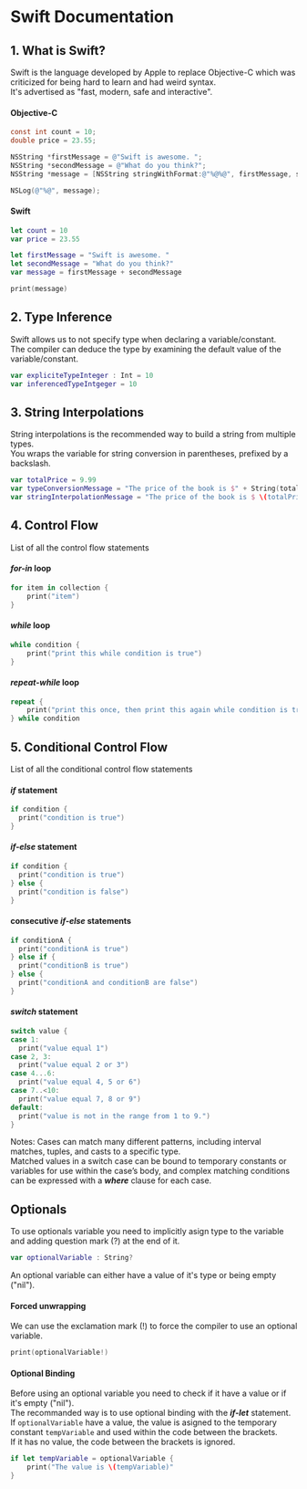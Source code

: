 # Swift Documentation
## 1. What is Swift?
Swift is the language developed by Apple to replace Objective-C which was criticized for being hard to learn and had weird syntax.  
It's advertised as "fast, modern, safe and interactive".
#### Objective-C
```objective-c
const int count = 10;
double price = 23.55;

NSString *firstMessage = @"Swift is awesome. ";
NSString *secondMessage = @"What do you think?";
NSString *message = [NSString stringWithFormat:@"%@%@", firstMessage, secondMessage];

NSLog(@"%@", message);
```
#### Swift
```swift
let count = 10
var price = 23.55

let firstMessage = "Swift is awesome. "
let secondMessage = "What do you think?"
var message = firstMessage + secondMessage

print(message)
```
## 2. Type Inference
Swift allows us to not specify type when declaring a variable/constant.  
The compiler can deduce the type by examining the default value of the variable/constant.
```swift
var expliciteTypeInteger : Int = 10
var inferencedTypeIntgeger = 10
```
## 3. String Interpolations
String interpolations is the recommended way to build a string from multiple types.  
You wraps the variable for string conversion in parentheses, prefixed by a backslash.
```swift
var totalPrice = 9.99
var typeConversionMessage = "The price of the book is $" + String(totalPrice)
var stringInterpolationMessage = "The price of the book is $ \(totalPrice)"
```
## 4. Control Flow
List of all the control flow statements
#### ***for-in*** loop
```swift
for item in collection {
    print("item")
}
```
#### ***while*** loop
```swift
while condition {
    print("print this while condition is true")
}
```
#### ***repeat-while*** loop
```swift
repeat {
    print("print this once, then print this again while condition is true")
} while condition
```

## 5. Conditional Control Flow
List of all the conditional control flow statements
#### ***if*** statement
```swift
if condition {
  print("condition is true")
}
```
#### ***if-else*** statement
```swift
if condition {
  print("condition is true")
} else {
  print("condition is false")
}
```
#### consecutive ***if-else*** statements
```swift
if conditionA {
  print("conditionA is true")
} else if {
  print("conditionB is true")
} else {
  print("conditionA and conditionB are false")
}
```
#### ***switch*** statement
```swift
switch value {
case 1:
  print("value equal 1")
case 2, 3:
  print("value equal 2 or 3")
case 4...6:
  print("value equal 4, 5 or 6")
case 7..<10:
  print("value equal 7, 8 or 9")
default:
  print("value is not in the range from 1 to 9.")
}
```
Notes: 
Cases can match many different patterns, including interval matches, tuples, and casts to a specific type.  
Matched values in a switch case can be bound to temporary constants or variables for use within the case’s body, and complex matching conditions can be expressed with a ***where*** clause for each case.
## Optionals
To use optionals variable you need to implicitly asign type to the variable and adding question mark (?) at the end of it.
```swift
var optionalVariable : String?
```
An optional variable can either have a value of it's type or being empty ("nil").
#### Forced unwrapping
We can use the exclamation mark (!) to force the compiler to use an optional variable.
```swift
print(optionalVariable!)
```
#### Optional Binding
Before using an optional variable you need to check if it have a value or if it's empty ("nil").  
The recommanded way is to use optional binding with the ***if-let*** statement.  
If `optionalVariable` have a value, the value is asigned to the temporary constant `tempVariable` and used within the code between the brackets.  
If it has no value, the code between the brackets is ignored.
```swift
if let tempVariable = optionalVariable {
    print("The value is \(tempVariable)"
}
```
